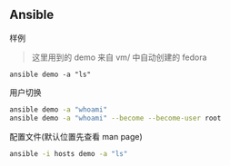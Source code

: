 ## Ansible

样例

> 这里用到的 demo 来自 vm/ 中自动创建的 fedora

```baash
ansible demo -a "ls"
```

用户切换
```bash
ansible demo -a "whoami"
ansible demo -a "whoami" --become --become-user root
```

配置文件(默认位置先查看 man page)
```bash
ansible -i hosts demo -a "ls"
```
